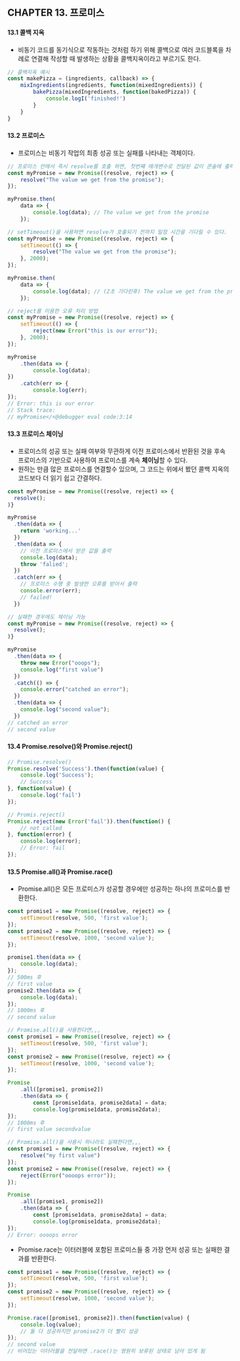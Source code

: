## CHAPTER 13. 프로미스

#### 13.1 콜백 지옥

- 비동기 코드를 동기식으로 작동하는 것처럼 하기 위해 콜백으로 여러 코드블록을 차례로 연결해 작성할 때 발생하는 상황을 콜백지옥이라고 부르기도 한다.

```javascript
// 콜백지옥 예시
const makePizza = (ingredients, callback) => {
    mixIngredients(ingredients, function(mixedIngredients)) {
    	bakePizza(mixedIngredients, function(bakedPizza)) {
        	console.logI('finished!')
    	}
    }
}
```



#### 13.2 프로미스

- 프로미스는 비동기 작업의 최종 성공 또는 실패를 나타내는 객체이다.

```javascript
// 프로미스 안에서 즉시 resolve를 호출 하면, 첫번쨰 매개변수로 전달된 값이 콘솔에 출력됨
const myPromise = new Promise((resolve, reject) => {
    resolve("The value we get from the promise");
});

myPromise.then(
	data => {
        console.log(data); // The value we get from the promise
    });

// setTimeout()을 사용하면 resolve가 호출되기 전까지 일정 시간을 기다릴 수 있다.
const myPromise = new Promise((resolve, reject) => {
    setTimeout(() => {
        resolve("The value we get from the promise");
    }, 2000);
});

myPromise.then(
	data => {
        console.log(data); // (2초 기다린후) The value we get from the promise
    });

// reject를 이용한 오류 처리 방법
const myPromise = new Promise((resolve, reject) => {
    setTimeout(() => {
        reject(new Error("this is our error"));
    }, 2000);
});

myPromise
	.then(data => {
    	console.log(data);
})
	.catch(err => {
    	console.log(err);
});
// Error: this is our error
// Stack trace:
// myPromise</<@debugger eval code:3:14
```



#### 13.3 프로미스 체이닝

- 프로미스의 성공 또는 실패 여부와 무관하게 이전 프로미스에서 반환된 것을 후속 프로미스의 기반으로 사용하여 프로미스를 계속 **체이닝**할 수 있다.
- 원하는 만큼 많은 프로미스를 연결할수 있으며, 그 코드는 위에서 봤던 콜백 지옥의 코드보다 더 읽기 쉽고 간결하다.

```javascript
const myPromise = new Promise((resolve, reject) => {
  resolve();
)}

myPromise
  .then(data => {
	return 'working...'
  })
  .then(data => {
    // 이전 프로미스에서 받은 값을 출력
    console.log(data);
    throw 'falied';
  })
  .catch(err => {
    // 프로미스 수행 중 발생한 오류를 받아서 출력
    console.error(err);
    // failed!
  })

// 실패한 경우에도 체이닝 가능
const myPromise = new Promise((resolve, reject) => {
  resolve();
)}

myPromise
  .then(data => {
	throw new Error("ooops");
	console.log("first value")
  })
  .catch(() => {
    console.error("catched an error");
  })
  .then(data => {
    console.log("second value");
  })
// catched an error
// second value
```



#### 13.4 Promise.resolve()와 Promise.reject()

```javascript
// Promise.resolve()
Promise.resolve('Success').then(function(value) {
    console.log('Success');
    // Success
}, function(value) {
    console.log('fail')
});

// Promis.reject()
Promise.reject(new Error('fail')).then(function() {
    // not called
}, function(error) {
    console.log(error);
    // Error: fail
});
```



#### 13.5 Promise.all()과 Promise.race()

- Promise.all()은 모든 프로미스가 성공할 경우에만 성공하는 하나의 프로미스를 반환한다.

```javascript
const promise1 = new Promise((resolve, reject) => {
    setTimeout(resolve, 500, 'first value');
});
const promise2 = new Promise((resolve, reject) => {
    setTimeout(resolve, 1000, 'second value');
});

promise1.then(data => {
    console.log(data);
});
// 500ms 후
// first value
promise2.then(data => {
    console.log(data);
});
// 1000ms 후
// second value

// Promise.all()을 사용한다면,,,
const promise1 = new Promise((resolve, reject) => {
    setTimeout(resolve, 500, 'first value');
});
const promise2 = new Promise((resolve, reject) => {
    setTimeout(resolve, 1000, 'second value');
});

Promise
	.all([promise1, promise2])
	.then(data => {
    	const [promise1data, promise2data] = data;
    	console.log(promise1data, promise2data);
});
// 1000ms 후
// first value secondvalue

// Promise.all()을 사용시 하나라도 실패한다면,,,
const promise1 = new Promise((resolve, reject) => {
    resolve("my first value")
});
const promise2 = new Promise((resolve, reject) => {
    reject(Error("oooops error"));
});

Promise
	.all([promise1, promise2])
	.then(data => {
    	const [promise1data, promise2data] = data;
    	console.log(promise1data, promise2data);
});
// Error: oooops error
```



- Promise.race는 이터러블에 포함된 프로미스들 중 가장 먼저 성공 또는 실패한 결과를 반환한다.

```javascript
const promise1 = new Promise((resolve, reject) => {
    setTimeout(resolve, 500, 'first value');
});
const promise2 = new Promise((resolve, reject) => {
    setTimeout(resolve, 1000, 'second value');
});

Promise.race([promise1, promise2]).then(function(value) {
    console.log(value);
    // 둘 다 성공하지만 promise2가 더 빨리 성공
});
// second value
// 비어있는 이터러블을 전달하면 .race()는 영원히 보류된 상태로 남아 있게 됨
```

